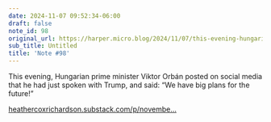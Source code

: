 ```yaml
---
date: 2024-11-07 09:52:34-06:00
draft: false
note_id: 98
original_url: https://harper.micro.blog/2024/11/07/this-evening-hungarian.html
sub_title: Untitled
title: 'Note #98'
---
```


This evening, Hungarian prime minister Viktor Orbán posted on social media that he had just spoken with Trump, and said: “We have big plans for the future!”

[heathercoxrichardson.substack.com/p/novembe…](https://heathercoxrichardson.substack.com/p/november-6-2024)